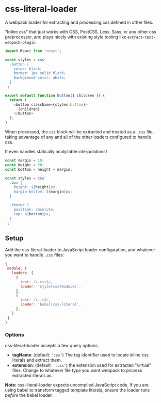 css-literal-loader
====

A webpack loader for extracting and processing css defined in other files.

"Inline css" that just works with CSS, PostCSS, Less, Sass, or any other css preprocessor, and plays nicely with existing style tooling like `extract-text-webpack-plugin`.

```js
import React from 'react';

const styles = css`
  .button {
    color: black;
    border: 1px solid black;
    background-color: white;
  }
`;

export default function Button({ children }) {
  return (
    <button className={styles.button}>
      {children}
    </button>
  );
}
```

When processed, the `css` block will be extracted and treated as a `.css` file, taking advantage of any and all of the other loaders configured to handle css.

It even handles statically analyzable interpolations!

```js
const margin = 10;
const height = 50;
const bottom = height + margin;

const styles = css`
  .box {
    height: ${height}px;
    margin-bottom: ${margin}px;
  }

  .footer {
    position: absolute;
    top: ${bottom}px;
  }
`;
```

## Setup

Add the css-literal-loader to JavaScript loader configuration, and whatever you want to handle `.css` files:

 ```js
{
  module: {
    loaders: {
      {
        test: /\.css$/,
        loader: 'style!css?modules',
      },
      {
        test: /\.js$/,
        loader: 'babel!css-literal',
      },
    }
  }
}
 ```

### Options

css-literal-loader accepts a few query options.

- **tagName**: (default: `'css'`) The tag identifier used to locate inline css literals and extract them.
- **extension**: (default: `'.css'`) the extension used for extracted "virtual" files. Change to whatever file type you want webpack to process extracted literals as.

**Note:** css-literal-loader expects uncompiled JavaScript code, If you are using babel to transform tagged template literals, ensure the loader runs _before_ the babel loader.
